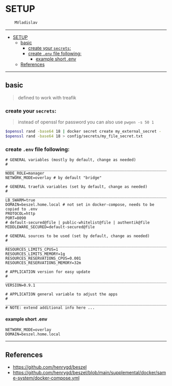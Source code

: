 # SETUP

```sh
    MVladislav
```

---

- [SETUP](#setup)
  - [basic](#basic)
    - [create your `secrets`:](#create-your-secrets)
    - [create `.env` file following:](#create-env-file-following)
      - [example short .env](#example-short-env)
  - [References](#references)

---

## basic

> defined to work with treafik

### create your `secrets`:

> instead of openssl for password you can also use `pwgen -s 50 1`

```sh
$openssl rand -base64 18 | docker secret create my_external_secret -
$openssl rand -base64 18 > config/secrets/my_file_secret.txt
```

### create `.env` file following:

```env
# GENERAL variables (mostly by default, change as needed)
# ______________________________________________________________________________
NODE_ROLE=manager
NETWORK_MODE=overlay # by default "bridge"

# GENERAL traefik variables (set by default, change as needed)
# ______________________________________________________________________________
LB_SWARM=true
DOMAIN=beszel.home.local # not set in docker-compose, needs to be copied to .env
PROTOCOL=http
PORT=8090
# default-secured@file | public-whitelist@file | authentik@file
MIDDLEWARE_SECURED=default-secured@file

# GENERAL sources to be used (set by default, change as needed)
# ______________________________________________________________________________
RESOURCES_LIMITS_CPUS=1
RESOURCES_LIMITS_MEMORY=1g
RESOURCES_RESERVATIONS_CPUS=0.001
RESOURCES_RESERVATIONS_MEMORY=32m

# APPLICATION version for easy update
# ______________________________________________________________________________
VERSION=0.9.1

# APPLICATION general variable to adjust the apps
# ______________________________________________________________________________
# NOTE: extend additional info here ...
```

#### example short .env

```env
NETWORK_MODE=overlay
DOMAIN=beszel.home.local
```

---

## References

- <https://github.com/henrygd/beszel>
- <https://github.com/henrygd/beszel/blob/main/supplemental/docker/same-system/docker-compose.yml>
